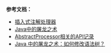 **参考文档：**

* [插入式注解处理器](https://www.cnblogs.com/duanxz/p/13360361.html)
* [Java中的屠龙之术](https://blog.csdn.net/u011277745/article/details/132304231)
* [AbstractProcessor相关的API记录](https://blog.csdn.net/tianyaleixiaowu/article/details/128410609)
* [Java 中的屠龙之术：如何修改语法树？](https://blog.csdn.net/a724888/article/details/121511846)